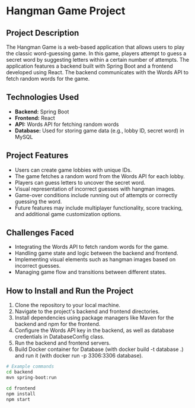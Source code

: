 # Hangman Game Project

## Project Description
The Hangman Game is a web-based application that allows users to play the classic word-guessing game. In this game, players attempt to guess a secret word by suggesting letters within a certain number of attempts. The application features a backend built with Spring Boot and a frontend developed using React. The backend communicates with the Words API to fetch random words for the game.

## Technologies Used
- **Backend:** Spring Boot
- **Frontend:** React
- **API:** Words API for fetching random words
- **Database:** Used for storing game data (e.g., lobby ID, secret word) in MySQL

## Project Features
- Users can create game lobbies with unique IDs.
- The game fetches a random word from the Words API for each lobby.
- Players can guess letters to uncover the secret word.
- Visual representation of incorrect guesses with hangman images.
- Game-over conditions include running out of attempts or correctly guessing the word.
- Future features may include multiplayer functionality, score tracking, and additional game customization options.

## Challenges Faced
- Integrating the Words API to fetch random words for the game.
- Handling game state and logic between the backend and frontend.
- Implementing visual elements such as hangman images based on incorrect guesses.
- Managing game flow and transitions between different states.

## How to Install and Run the Project
1. Clone the repository to your local machine.
2. Navigate to the project's backend and frontend directories.
3. Install dependencies using package managers like Maven for the backend and npm for the frontend.
4. Configure the Words API key in the backend, as well as database credentials in DatabaseConfig class.
5. Run the backend and frontend servers.
6. Build Docker container for Database (with docker build -t database .) and run it (with docker run -p 3306:3306 database).

```bash
# Example commands
cd backend
mvn spring-boot:run

cd frontend
npm install
npm start

